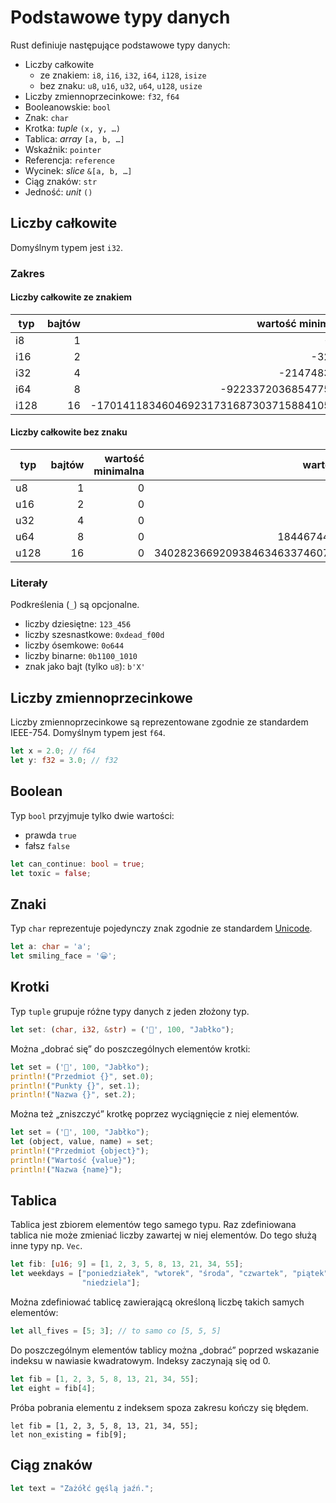 # Podstawowe typy danych

Rust definiuje następujące podstawowe typy danych:

* Liczby całkowite
  - ze znakiem: `i8`, `i16`, `i32`, `i64`, `i128`, `isize`
  - bez znaku: `u8`, `u16`, `u32`, `u64`, `u128`, `usize`
* Liczby zmiennoprzecinkowe: `f32`, `f64`
* Booleanowskie: `bool`
* Znak: `char`
* Krotka: _tuple_ `(x, y, …)`
* Tablica: _array_ `[a, b, …]`
* Wskaźnik: `pointer`
* Referencja: `reference`
* Wycinek: _slice_ `&[a, b, …]`
* Ciąg znaków: `str`
* Jedność: _unit_ `()`

## Liczby całkowite

Domyślnym typem jest `i32`.

### Zakres

#### Liczby całkowite ze znakiem

| typ  | bajtów | wartość minimalna                        | wartość maksymalna                      |
|------|-------:|-----------------------------------------:|----------------------------------------:|
| i8   |      1 |                                     -128 |                                     127 |
| i16  |      2 |                                   -32768 |                                   32767 |
| i32  |      4 |                              -2147483648 |                              2147483647 |
| i64  |      8 |                     -9223372036854775808 |                     9223372036854775807 |
| i128 |     16 | -170141183460469231731687303715884105728 | 170141183460469231731687303715884105727 |

#### Liczby całkowite bez znaku

| typ  | bajtów | wartość minimalna | wartość maksymalna                      |
|------|-------:|------------------:|----------------------------------------:|
| u8   |      1 |                 0 |                                     255 |
| u16  |      2 |                 0 |                                   65536 |
| u32  |      4 |                 0 |                              4294967295 |
| u64  |      8 |                 0 |                    18446744073709551615 |
| u128 |     16 |                 0 | 340282366920938463463374607431768211455 |

### Literały

Podkreślenia (`_`) są opcjonalne.

* liczby dziesiętne: `123_456`
* liczby szesnastkowe: `0xdead_f00d`
* liczby ósemkowe: `0o644`
* liczby binarne: `0b1100_1010`
* znak jako bajt (tylko `u8`): `b'X'`

## Liczby zmiennoprzecinkowe

Liczby zmiennoprzecinkowe są reprezentowane zgodnie ze standardem IEEE-754. Domyślnym typem jest
`f64`.

```rust
let x = 2.0; // f64
let y: f32 = 3.0; // f32
```

## Boolean

Typ `bool` przyjmuje tylko dwie wartości:

* prawda `true`
* fałsz `false`

```rust
let can_continue: bool = true;
let toxic = false;
```

## Znaki

Typ `char` reprezentuje pojedynczy znak zgodnie ze standardem [Unicode](https://home.unicode.org/).

```rust
let a: char = 'a';
let smiling_face = '😀';
```

## Krotki

Typ `tuple` grupuje różne typy danych z jeden złożony typ.

```rust
let set: (char, i32, &str) = ('🍎', 100, "Jabłko");
```

Można „dobrać się” do poszczególnych elementów krotki:

```rust
let set = ('🍎', 100, "Jabłko");
println!("Przedmiot {}", set.0);
println!("Punkty {}", set.1);
println!("Nazwa {}", set.2);
```

Można też „zniszczyć” krotkę poprzez wyciągnięcie z niej elementów.

```rust
let set = ('🍎', 100, "Jabłko");
let (object, value, name) = set;
println!("Przedmiot {object}");
println!("Wartość {value}");
println!("Nazwa {name}");
```

## Tablica

Tablica jest zbiorem elementów tego samego typu. Raz zdefiniowana tablica nie może zmieniać liczby
zawartej w niej elementów. Do tego służą inne typy np. `Vec`.

```rust
let fib: [u16; 9] = [1, 2, 3, 5, 8, 13, 21, 34, 55];
let weekdays = ["poniedziałek", "wtorek", "środa", "czwartek", "piątek", "sobota",
                "niedziela"];
```

Można zdefiniować tablicę zawierającą określoną liczbę takich samych elementów:

```rust
let all_fives = [5; 3]; // to samo co [5, 5, 5]
```

Do poszczególnym elementów tablicy można „dobrać” poprzed wskazanie indeksu w nawiasie kwadratowym.
Indeksy zaczynają się od 0.

```rust
let fib = [1, 2, 3, 5, 8, 13, 21, 34, 55];
let eight = fib[4];
```

Próba pobrania elementu z indeksem spoza zakresu kończy się błędem.

```rust,compile_fail
let fib = [1, 2, 3, 5, 8, 13, 21, 34, 55];
let non_existing = fib[9];
```

## Ciąg znaków

```rust
let text = "Zażółć gęślą jaźń.";
```
